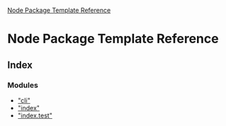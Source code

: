 [Node Package Template Reference](README.md)

# Node Package Template Reference

## Index

### Modules

* ["cli"](modules/_cli_.md)
* ["index"](modules/_index_.md)
* ["index.test"](modules/_index_test_.md)
